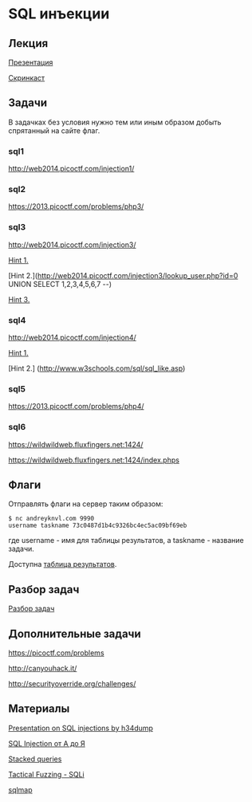 SQL инъекции
============

## Лекция

[Презентация](https://github.com/xairy/mipt-ctf/tree/master/03-web/03-sqli/slides.pdf)

[Скринкаст](https://www.youtube.com/watch?v=vwHyycHIYrY)


## Задачи

В задачках без условия нужно тем или иным образом добыть спрятанный на сайте флаг.

### sql1

http://web2014.picoctf.com/injection1/

### sql2

https://2013.picoctf.com/problems/php3/

### sql3

http://web2014.picoctf.com/injection3/

[Hint 1.](http://web2014.picoctf.com/injection3/lookup_user.php?id=1)

[Hint 2.](http://web2014.picoctf.com/injection3/lookup_user.php?id=0 UNION SELECT 1,2,3,4,5,6,7 --)

[Hint 3.](http://www.mssqltips.com/sqlservertutorial/196/informationschematables/)

### sql4

http://web2014.picoctf.com/injection4/

[Hint 1.](http://web2014.picoctf.com/injection4/register.phps)

[Hint 2.] (http://www.w3schools.com/sql/sql_like.asp)

### sql5

https://2013.picoctf.com/problems/php4/

### sql6

https://wildwildweb.fluxfingers.net:1424/

https://wildwildweb.fluxfingers.net:1424/index.phps



## Флаги

Отправлять флаги на сервер таким образом:
```
$ nc andreyknvl.com 9990
username taskname 73c0487d1b4c9326bc4ec5ac09bf69eb
```
где username - имя для таблицы результатов, а taskname - название задачи.

Доступна [таблица результатов](https://andreyknvl.com/mipt-ctf).


## Разбор задач

[Разбор задач](https://github.com/xairy/mipt-ctf/blob/master/03-web/03-sqli/WRITEUP.md)


## Дополнительные задачи

https://picoctf.com/problems

http://canyouhack.it/

http://securityoverride.org/challenges/


## Материалы

[Presentation on SQL injections by h34dump](https://docs.google.com/presentation/d/1Vks9AO7bA9OaABLBzyjNN0Z6wNKP_92JUoW28rYYAFY/edit#slide=id.p)

[SQL Injection от А до Я](http://www.ptsecurity.ru/download/PT-devteev-Advanced-SQL-Injection.pdf)

[Stacked queries](http://www.sqlinjection.net/stacked-queries/)

[Tactical Fuzzing - SQLi](https://github.com/jhaddix/tbhm/blob/master/6_SQLi.markdown)

[sqlmap](https://github.com/sqlmapproject/sqlmap)
